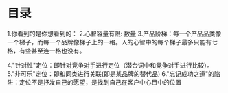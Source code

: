# 目录
1.你看到的是你想看到的：
2.心智容量有限: 数量
3.产品阶梯：每一个产品品类像一个梯子，而每一个品牌像梯子上的一格。人的心智中的每个梯子最多只能有七格，有些甚至连一格也没有。

4."针对性"定位：即针对竞争对手进行定位（潜台词中和竞争对手进行比较）。
5."非可乐"定位：即和同类进行关联(即是某品牌的替代品)
6."忘记成功之道"的陷阱：定位不是抒发自己的愿望，是找到自己在客户中心目中的位置